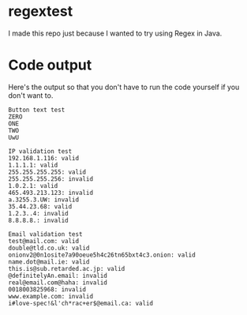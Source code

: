 # regextest
I made this repo just because I wanted to try using Regex in Java.

# Code output
Here's the output so that you don't have to run the code yourself if you don't want to.
```
Button text test
ZERO
ONE
TWO
UwU

IP validation test
192.168.1.116: valid
1.1.1.1: valid
255.255.255.255: valid
255.255.255.256: invalid
1.0.2.1: valid
465.493.213.123: invalid
a.3255.3.UW: invalid
35.44.23.68: valid
1.2.3..4: invalid
8.8.8.8.: invalid

Email validation test
test@mail.com: valid
double@tld.co.uk: valid
onionv2@0n1osite7a90oeue5h4c26tn65bxt4c3.onion: valid
name.dot@mail.ie: valid
this.is@sub.retarded.ac.jp: valid
@definitelyAn.email: invalid
real@email.com@haha: invalid
0018003825968: invalid
www.example.com: invalid
i#love-spec!&l'ch*rac+er$@email.ca: valid
```
